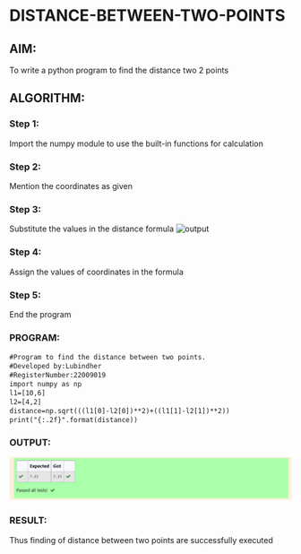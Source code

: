 # DISTANCE-BETWEEN-TWO-POINTS

## AIM:
To write a python program to find the distance two 2 points
## ALGORITHM:
### Step 1:
Import the numpy module to use the built-in functions for calculation
### Step 2:
Mention the coordinates as given
### Step 3:
Substitute the values in the distance formula
![output](./formula.JPG)

### Step 4:
Assign the values of coordinates in the formula
### Step 5:
End the program
### PROGRAM:
```
#Program to find the distance between two points.
#Developed by:Lubindher
#RegisterNumber:22009019
import numpy as np
l1=[10,6]
l2=[4,2]
distance=np.sqrt(((l1[0]-l2[0])**2)+((l1[1]-l2[1])**2))
print("{:.2f}".format(distance))

```
### OUTPUT:

![output](./Screenshot%202022-12-27%20082316.png)






### RESULT:

Thus finding of distance between two points are successfully executed
